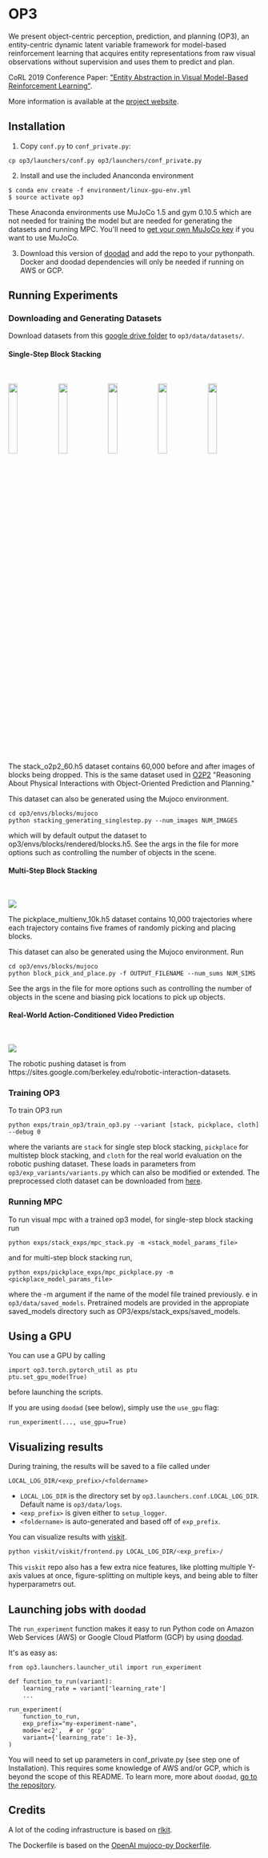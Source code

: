 # OP3
We present object-centric perception, prediction, and planning (OP3), an entity-centric dynamic latent variable framework for model-based reinforcement learning that acquires entity representations from raw visual observations without supervision and uses them to predict and plan.

CoRL 2019 Conference Paper: ["Entity Abstraction in Visual Model-Based Reinforcement Learning"](https://arxiv.org/abs/1910.12827). 

More information is available at the [project website](https://sites.google.com/view/op3website/).

## Installation
1. Copy `conf.py` to `conf_private.py`:
```
cp op3/launchers/conf.py op3/launchers/conf_private.py
```
2. Install and use the included Ananconda environment
```
$ conda env create -f environment/linux-gpu-env.yml
$ source activate op3
```
These Anaconda environments use MuJoCo 1.5 and gym 0.10.5 which are not needed for training the model but are needed for generating the datasets and running MPC.
You'll need to [get your own MuJoCo key](https://www.roboti.us/license.html) if you want to use MuJoCo.

3. Download this version of [doodad](https://github.com/jcoreyes/doodad) and add the repo to your pythonpath. Docker and doodad dependencies will only be needed if running on AWS or GCP.

## Running Experiments
### Downloading and Generating Datasets
Download datasets from this [google drive folder](https://drive.google.com/drive/folders/18wbAHeyvBblabn9pz3MEajox0-1mXrn2?usp=sharing) to `op3/data/datasets/`.
#### Single-Step Block Stacking
<br>
<p float="center">
  <img src="https://drive.google.com/uc?export=view&id=1iJDYIdx99qdcwTIsMM1Q7n0I3_j0DiXY" width="19%">
  <img src="https://drive.google.com/uc?export=view&id=1ojpswJna-mO0jJsbUAVkm5ZfBhDZVyXI" width="19%">
  <img src="https://drive.google.com/uc?export=view&id=1vIGQwLQuXOLLNUv8GyiCmv9edAiqWNxb" width="19%">
  <img src="https://drive.google.com/uc?export=view&id=1jOLp9agc-WF1oi9AiiU16VvyPf4A9Ipw" width="19%">
  <img src="https://drive.google.com/uc?export=view&id=1TLUQo3ekl9Err_Mi_7hK77Q2bAUwlTwG" width="19%">
</p>

The stack_o2p2_60.h5 dataset contains 60,000 before and after images of blocks being dropped. This is the same dataset used in [O2P2](https://people.eecs.berkeley.edu/~janner/o2p2/) "Reasoning About Physical Interactions with Object-Oriented Prediction and Planning."

This dataset can also be generated using the Mujoco environment.

```
cd op3/envs/blocks/mujoco
python stacking_generating_singlestep.py --num_images NUM_IMAGES 
```
which will by default output the dataset to op3/envs/blocks/rendered/blocks.h5. See the args in the file for more options such as controlling the number of objects in the scene.

#### Multi-Step Block Stacking
<br>
<p float='center'>
  <img src='https://drive.google.com/uc?export=view&id=1-7T2b8xGKTCuOpiR9OxWgu2NYTiJ6Wa_'>
</p>
The pickplace_multienv_10k.h5 dataset contains 10,000 trajectories where each trajectory contains five frames of randomly picking and placing blocks.


This dataset can also be generated using the Mujoco environment. Run
```
cd op3/envs/blocks/mujoco
python block_pick_and_place.py -f OUTPUT_FILENAME --num_sums NUM_SIMS 
```
See the args in the file for more options such as controlling the number of objects in the scene and biasing pick locations to pick up objects.

#### Real-World Action-Conditioned Video Prediction
<br>
<p float='center'>
  <img src='https://drive.google.com/uc?export=view&id=1BDRLiyjPlYQaUYMYn77SUkUM6s0fqbMb'>
</p>
The robotic pushing dataset is from https://sites.google.com/berkeley.edu/robotic-interaction-datasets.


### Training OP3
To train OP3 run
```
python exps/train_op3/train_op3.py --variant [stack, pickplace, cloth] --debug 0
```
where the variants are `stack` for single step block stacking, `pickplace` for multistep block stacking, and `cloth` for the real world evaluation on the robotic pushing dataset. These loads in parameters from `op3/exp_variants/variants.py` which can also be modified or extended. The preprocessed cloth dataset can be downloaded from [here](https://drive.google.com/file/d/1_eZE0BH5-NVkusQg5FZsFTP6v1kvfIk5/view?usp=sharing).


### Running MPC
To run visual mpc with a trained op3 model, for single-step block stacking run
```
python exps/stack_exps/mpc_stack.py -m <stack_model_params_file>
```
and for multi-step block stacking run,
```
python exps/pickplace_exps/mpc_pickplace.py -m <pickplace_model_params_file>
```

where the -m argument if the name of the model file trained previously. e in `op3/data/saved_models`. Pretrained models are provided in the appropiate saved_models directory such as OP3/exps/stack_exps/saved_models.

## Using a GPU
You can use a GPU by calling
```
import op3.torch.pytorch_util as ptu
ptu.set_gpu_mode(True)
```
before launching the scripts.

If you are using `doodad` (see below), simply use the `use_gpu` flag:
```
run_experiment(..., use_gpu=True)
```

## Visualizing results
During training, the results will be saved to a file called under
```
LOCAL_LOG_DIR/<exp_prefix>/<foldername>
```
 - `LOCAL_LOG_DIR` is the directory set by `op3.launchers.conf.LOCAL_LOG_DIR`. Default name is `op3/data/logs`.
 - `<exp_prefix>` is given either to `setup_logger`.
 - `<foldername>` is auto-generated and based off of `exp_prefix`.


You can visualize results with [viskit](https://github.com/vitchyr/viskit).
```bash
python viskit/viskit/frontend.py LOCAL_LOG_DIR/<exp_prefix>/
```
This `viskit` repo also has a few extra nice features, like plotting multiple Y-axis values at once, figure-splitting on multiple keys, and being able to filter hyperparametrs out.

## Launching jobs with `doodad`
The `run_experiment` function makes it easy to run Python code on Amazon Web
Services (AWS) or Google Cloud Platform (GCP) by using
[doodad](https://github.com/justinjfu/doodad/).

It's as easy as:
```
from op3.launchers.launcher_util import run_experiment

def function_to_run(variant):
    learning_rate = variant['learning_rate']
    ...

run_experiment(
    function_to_run,
    exp_prefix="my-experiment-name",
    mode='ec2',  # or 'gcp'
    variant={'learning_rate': 1e-3},
)
```
You will need to set up parameters in conf_private.py (see step one of Installation).
This requires some knowledge of AWS and/or GCP, which is beyond the scope of
this README.
To learn more, more about `doodad`, [go to the repository](https://github.com/justinjfu/doodad/).

## Credits
A lot of the coding infrastructure is based on [rlkit](https://github.com/vitchyr/rlkit).

The Dockerfile is based on the [OpenAI mujoco-py Dockerfile](https://github.com/openai/mujoco-py/blob/master/Dockerfile).
